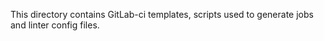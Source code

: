 This directory contains GitLab-ci templates, scripts used to generate jobs and linter config files.
